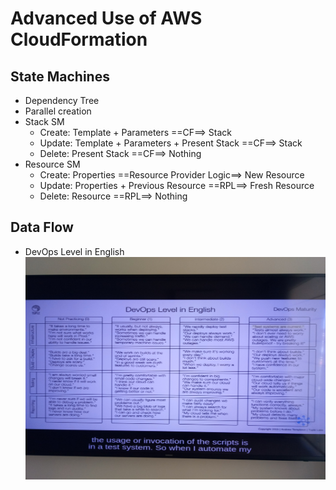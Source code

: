 # Advanced Use of AWS CloudFormation

## State Machines
* Dependency Tree
* Parallel creation
* Stack SM
  * Create: Template + Parameters ==CF==> Stack
  * Update: Template + Parameters + Present Stack ==CF==> Stack
  * Delete: Present Stack ==CF==> Nothing
* Resource SM
  * Create: Properties ==Resource Provider Logic==> New Resource
  * Update: Properties + Previous Resource ==RPL==> Fresh Resource
  * Delete: Resource ==RPL==> Nothing
## Data Flow
* DevOps Level in English
![](devOps-level-in-english.jpg)